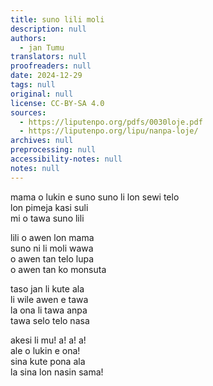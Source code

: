 ```yaml
---
title: suno lili moli
description: null
authors:
  - jan Tumu
translators: null
proofreaders: null
date: 2024-12-29
tags: null
original: null
license: CC-BY-SA 4.0
sources:
  - https://liputenpo.org/pdfs/0030loje.pdf
  - https://liputenpo.org/lipu/nanpa-loje/
archives: null
preprocessing: null
accessibility-notes: null
notes: null
---
```


mama o lukin e suno
suno li lon sewi telo  
lon pimeja kasi suli  
mi o tawa suno lili

lili o awen lon mama  
suno ni li moli wawa  
o awen tan telo lupa  
o awen tan ko monsuta

taso jan li kute ala  
li wile awen e tawa  
la ona li tawa anpa  
tawa selo telo nasa

akesi li mu\! a\! a\! a\!  
ale o lukin e ona\!  
sina kute pona ala  
la sina lon nasin sama\!
